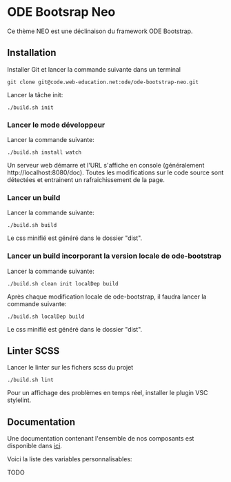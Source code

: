 # ODE Bootsrap Neo

Ce thème NEO est une déclinaison du framework ODE Bootstrap.

## Installation

Installer Git et lancer la commande suivante dans un terminal
```
git clone git@code.web-education.net:ode/ode-bootstrap-neo.git
```

Lancer la tâche init:
```
./build.sh init
```

### Lancer le mode développeur

Lancer la commande suivante:
```
./build.sh install watch
```

Un serveur web démarre et l'URL s'affiche en console (généralement http://localhost:8080/doc).
Toutes les modifications sur le code source sont détectées et entrainent un rafraichissement de la page.

### Lancer un build

Lancer la commande suivante:
```
./build.sh build
```

Le css minifié est généré dans le dossier "dist".

### Lancer un build incorporant la version locale de ode-bootstrap

Lancer la commande suivante:
```
./build.sh clean init localDep build
```

Après chaque modification locale de ode-bootstrap, il faudra lancer la commande suivante:
```
./build.sh localDep build
```

Le css minifié est généré dans le dossier "dist".

## Linter SCSS

Lancer le linter sur les fichers scss du projet
```
./build.sh lint
```
Pour un affichage des problèmes en temps réel, installer le plugin VSC stylelint.


## Documentation

Une documentation contenant l'ensemble de nos composants est disponible dans [ici](doc/index.html).

Voici la liste des variables personnalisables:

TODO

